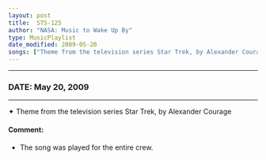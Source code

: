 ```yaml
---
layout: post
title:  STS-125
author: "NASA: Music to Wake Up By"
type: MusicPlaylist
date_modified: 2009-05-20
songs: ["Theme from the television series Star Trek, by Alexander Courage"]
---
```


----
### DATE: May 20, 2009
----
✦ Theme from the television series Star Trek, by Alexander Courage

#### Comment:
* The song was played for the entire crew.



<br/>
<center>
	<a target="_blank"
	   href="https://twitter.com/intent/tweet?hashtags=Space,NASA,Playlist,NASAWakeupCalls,SpaceProgram&text={{ page.author}}, '{{ page.songs.first }}' {{ page.title }}, {{ page.date | date: '%B %d, %Y' }}. {{ site.url }}{{ page.url }} @nasawakeupcalls">
	   <i class="fab fa-twitter" alt="Tweet this page" style="font-size: 1.3em;"></i>
	</a>
	&nbsp; 	<i class="fas fa-user-astronaut" style="font-size: 1.5em;"></i> &nbsp;
    <a type="amzn" search="'Theme from the television series Star Trek, by Alexander Courage'" category="popular music">
        <i class="fab fa-amazon" style="font-size: 1.3em;"></i>
    </a>
</center>
